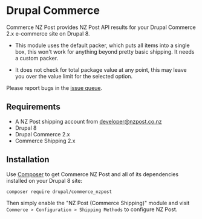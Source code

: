 Drupal Commerce
===============

Commerce NZ Post provides NZ Post API results for your
Drupal Commerce 2.x e-commerce site on Drupal 8.

- This module uses the default packer, which puts all items into a single box, this won't work for anything beyond pretty basic shipping. It needs a custom packer.

- It does not check for total package value at any point, this may leave you over the value limit for the selected option.


Please report bugs in the [issue queue](https://www.drupal.org/project/issues/commerce_nzpost?version=8.x).

## Requirements

* A NZ Post shipping account from [developer@nzpost.co.nz](developer@nzpost.co.nz)
* Drupal 8
* Drupal Commerce 2.x
* Commerce Shipping 2.x

## Installation

Use [Composer](https://getcomposer.org/) to get Commerce NZ Post and all of its
dependencies installed on your Drupal 8 site:

```
composer require drupal/commerce_nzpost
```

Then simply enable the "NZ Post (Commerce Shipping)" module and visit 
`Commerce > Configuration > Shipping Methods` to configure NZ Post.
